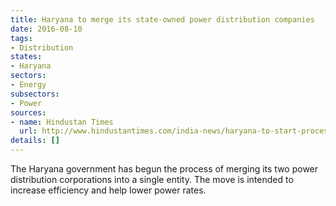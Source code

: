 ```yaml
---
title: Haryana to merge its state-owned power distribution companies
date: 2016-08-10
tags:
- Distribution
states:
- Haryana
sectors:
- Energy
subsectors:
- Power
sources:
- name: Hindustan Times
  url: http://www.hindustantimes.com/india-news/haryana-to-start-process-for-merger-of-power-discoms/story-31lf1TdnqwbAj8zX54lrWK.html
details: []
---
```


The Haryana government has begun the process of merging its two power distribution corporations into a single entity. The move is intended to increase efficiency and help lower power rates.
